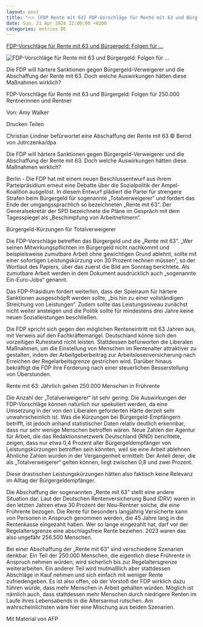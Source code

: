 ```yaml
---
layout: post
title: "🔥🔥 [FDP Rente mit 63] FDP-Vorschläge für Rente mit 63 und Bürgergeld: Folgen für ..."
date: Sun, 21 Apr 2024 22:00:00 +0200
categories: entries DE
---
```

[FDP-Vorschläge für Rente mit 63 und Bürgergeld: Folgen für ...](https://www.fr.de/wirtschaft/fdp-vorschlaege-fuer-rente-mit-63-und-buergergeld-folgen-fuer-250-000-rentner-93025627.html)

![FDP-Vorschläge für Rente mit 63 und Bürgergeld: Folgen für ...](https://www.fr.de/assets/images/34/371/34371735-christian-lindner-19fe.jpg)

Die FDP will härtere Sanktionen gegen Bürgergeld-Verweigerer und die Abschaffung der Rente mit 63. Doch welche Auswirkungen hätten diese Maßnahmen wirklich?

FDP-Vorschläge für Rente mit 63 und Bürgergeld: Folgen für 250.000 Rentnerinnen und Rentner

Von: Amy Walker

Drucken Teilen

Christian Lindner befürwortet eine Abschaffung der Rente mit 63 © Bernd von Jutrczenka/dpa

Die FDP will härtere Sanktionen gegen Bürgergeld-Verweigerer und die Abschaffung der Rente mit 63. Doch welche Auswirkungen hätten diese Maßnahmen wirklich?

Berlin - Die FDP hat mit einem neuen Beschlussentwurf aus ihrem Parteipräsidium erneut eine Debatte über die Sozialpolitik der Ampel-Koalition ausgelöst. In diesem Entwurf plädiert die Partei für strengere Strafen beim Bürgergeld für sogenannte „Totalverweigerer“ und fordert das Ende der umgangssprachlich so bezeichneten „Rente mit 63“. Der Generalsekretär der SPD bezeichnete die Pläne im Gespräch mit dem Tagesspiegel als „Beschimpfung von Arbeitnehmern“.

Bürgergeld-Kürzungen für Totalverweigerer

Die FDP-Vorschläge betreffen das Bürgergeld und die „Rente mit 63“. „Wer seinen Mitwirkungspflichten im Bürgergeld nicht nachkommt und beispielsweise zumutbare Arbeit ohne gewichtigen Grund ablehnt, sollte mit einer sofortigen Leistungskürzung von 30 Prozent rechnen müssen“, so der Wortlaut des Papiers, über das zuerst die Bild am Sonntag berichtete. Als zumutbare Arbeit werden in dem Dokument ausdrücklich auch „sogenannte Ein-Euro-Jobs“ genannt.

Das FDP-Präsidium fordert weiterhin, dass der Spielraum für härtere Sanktionen ausgeschöpft werden sollte, „bis hin zu einer vollständigen Streichung von Leistungen“. Zudem sollte das Leistungsniveau zunächst nicht weiter ansteigen und die Politik sollte für mindestens drei Jahre keine neuen Sozialleistungen beschließen.

Die FDP spricht sich gegen den möglichen Renteneintritt mit 63 Jahren aus, mit Verweis auf den Fachkräftemangel. Deutschland könne sich den vorzeitigen Ruhestand nicht leisten. Stattdessen befürworten die Liberalen Maßnahmen, um die Einstellung von Menschen im Rentenalter attraktiver zu gestalten, indem der Arbeitgeberbeitrag zur Arbeitslosenversicherung nach Erreichen der Regelarbeitsgrenze gestrichen wird. Darüber hinaus bekräftigt die FDP ihre Forderung nach einer steuerlichen Besserstellung von Überstunden.

Rente mit 63: Jährlich gehen 250.000 Menschen in Frührente

Die Anzahl der „Totalverweigerer“ ist sehr gering. Die Auswirkungen der FDP-Vorschläge können natürlich nur spekuliert werden, da eine Umsetzung in der von den Liberalen geforderten Härte derzeit sehr unwahrscheinlich ist. Was die Kürzungen bei Bürgergeld-Empfängern betrifft, ist jedoch anhand statistischer Daten relativ deutlich erkennbar, dass nur sehr wenige Menschen betroffen wären. Neue Zahlen der Agentur für Arbeit, die das Redaktionsnetzwerk Deutschland (RND) berichtete, zeigen, dass nur etwa 0,4 Prozent aller Bürgergeldempfänger von Leistungskürzungen betroffen sein könnten, weil sie eine Arbeit ablehnen. Ähnliche Zahlen wurden in der Vergangenheit ermittelt: Der Anteil derer, die als „Totalverweigerer“ gelten können, liegt zwischen 0,8 und zwei Prozent.

Diese drastischen Leistungskürzungen hätten also faktisch keine Relevanz im Alltag der Bürgergeldempfänger.

Die Abschaffung der sogenannten „Rente mit 63“ stellt eine andere Situation dar. Laut der Deutschen Rentenversicherung Bund (DRV) waren in den letzten Jahren etwa 30 Prozent der Neu-Rentner solche, die eine Frührente bezogen. Die Rente für besonders langjährig Versicherte kann von Personen in Anspruch genommen werden, die 45 Jahre lang in die Rentenkasse eingezahlt haben. Wer so lange eingezahlt hat, darf vor der Regelaltersgrenze eine abschlagsfreie Rente beziehen. 2023 waren das also ungefähr 256.500 Menschen.

Bei einer Abschaffung der „Rente mit 63“ sind verschiedene Szenarien denkbar. Ein Teil der 250.000 Menschen, die eigentlich diese Frührente in Anspruch nehmen würden, wird sicherlich bis zur Regelaltersgrenze weiterarbeiten. Ein anderer Teil wird mutmaßlich aber stattdessen Abschläge in Kauf nehmen und sich einfach mit weniger Rente zufriedengeben. Es ist also offen, ob der Vorstoß der FDP wirklich dazu führen würde, dass mehr Menschen in Arbeit gehalten würden. Möglich ist nämlich auch, dass stattdessen mehr Menschen durch niedrigere Renten im Laufe ihres Lebensabends in die Altersarmut rutschen. Am wahrscheinlichsten wäre hier eine Mischung aus beiden Szenarien.

Mit Material von AFP


